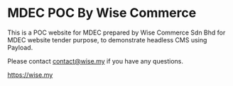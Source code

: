 # MDEC POC By Wise Commerce

This is a POC website for MDEC prepared by Wise Commerce Sdn Bhd for MDEC website tender purpose, to demonstrate headless CMS using Payload.

Please contact contact@wise.my if you have any questions.

https://wise.my

